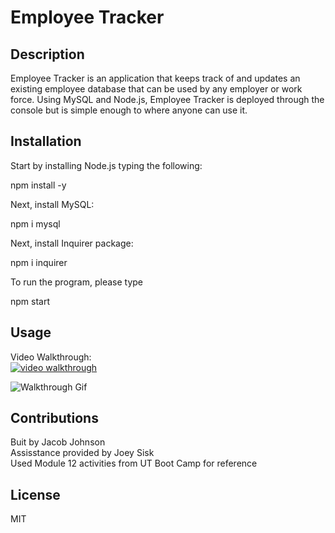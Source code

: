 # Employee Tracker

## Description
Employee Tracker is an application that keeps track of and updates an existing employee database that can be used by any employer or work force. Using MySQL and Node.js, Employee Tracker is deployed through the console but is simple enough to where anyone can use it.

## Installation

Start by installing Node.js typing the following:

npm install -y

Next, install MySQL:

npm i mysql

Next, install Inquirer package:

npm i inquirer

To run the program, please type

npm start

## Usage

Video Walkthrough:
</br>
[![video walkthrough](https://img.youtube.com/vi/Vk3tNOmCwm8/0.jpg)](https://youtu.be/lJ15mDvSUFQ)



![Walkthrough Gif](/assets/images/walkthroughgif.gif)

## Contributions
Buit by Jacob Johnson
</br>
Assisstance provided by Joey Sisk
</br>
Used Module 12 activities from UT Boot Camp for reference

## License
MIT






